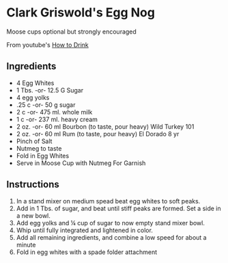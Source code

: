 # Clark Griswold's Egg Nog

Moose cups optional but strongly encouraged

From youtube's [How to Drink](https://www.youtube.com/watch?v=_kQiC0etS3g)


## Ingredients

- 4 Egg Whites
- 1 Tbs. -or- 12.5 G Sugar
- 4 egg yolks
- .25 c -or- 50 g sugar
- 2 c -or- 475 ml. whole milk
- 1 c -or- 237 ml. heavy cream
- 2 oz. -or- 60 ml Bourbon (to taste, pour heavy) Wild Turkey 101
- 2 oz. -or- 60 ml Rum (to taste, pour heavy) El Dorado 8 yr
- Pinch of Salt
- Nutmeg to taste
- Fold in Egg Whites
- Serve in Moose Cup with Nutmeg For Garnish

## Instructions

1. In a stand mixer on medium spead beat egg whites to soft peaks. 
2. Add in 1 Tbs. of sugar, and beat until stiff peaks are formed. Set a side in a new bowl.
3. Add egg yolks and &frac14; cup of sugar to now empty stand mixer bowl. 
4. Whip until fully integrated and lightened in color. 
5. Add all remaining ingredients, and combine a low speed for about a  minute
6. Fold in egg whites with a spade folder attachment 
